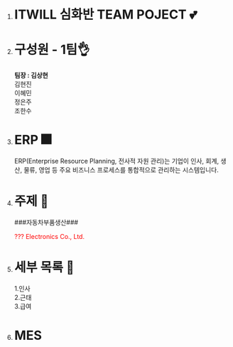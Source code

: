 1. # ITWILL 심화반 TEAM POJECT 💕

1. # 구성원 - 1팀👌
    __팀장 : 김상현__   
    김현진   
    이혜민   
    정은주   
    조한수   

1. # ERP 🎆
    ERP(Enterprise Resource Planning, 전사적 자원 관리)는 기업이 인사, 회계, 생산, 물류, 영업 등 주요 비즈니스 프로세스를 통합적으로 관리하는 시스템입니다.   

1. # 주제 🚓
    ###자동차부품생산###

    <span style='color:red'>??? Electronics Co., Ltd.</span>
    
1. # 세부 목록 🎉
    1.인사    
    2.근태   
    3.급여   

1. # MES